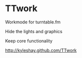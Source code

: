 TTwork
======

Workmode for turntable.fm

Hide the lights and graphics

Keep core functionality

http://kyleshay.github.com/TTwork

